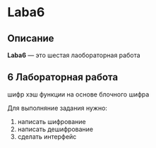# Laba6
## Описание

**Laba6** — это шестая лаобораторная работа 
## 6 Лабораторная работа
шифр хэш функции на основе блочного шифра

Для выполняние задания нужно:
1) написать шифрование
2) написать дешифрование
3) сделать интерфейс
